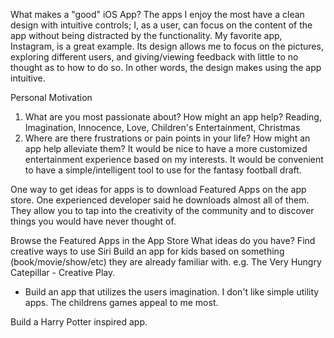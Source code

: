 What makes a "good" iOS App?
The apps I enjoy the most have a clean design with intuitive controls; I, as a user, can focus on the content of the app 
without being distracted by the functionality.  My favorite app, Instagram, is a great example.  Its design allows me to 
focus on the pictures, exploring different users, and giving/viewing feedback with little to no thought as to how to do 
so.  In other words, the design makes using the app intuitive.

Personal Motivation
1) What are you most passionate about?  How might an app help?
Reading, Imagination, Innocence, Love, Children's Entertainment, Christmas
2) Where are there frustrations or pain points in your life?  How might an app help alleviate them?
It would be nice to have a more customized entertainment experience based on my interests.
It would be convenient to have a simple/intelligent tool to use for the fantasy football draft.

One way to get ideas for apps is to download Featured Apps on the app store.  One experienced developer said he downloads
almost all of them.  They allow you to tap into the creativity of the community and to discover things you would have never thought of.

Browse the Featured Apps in the App Store
What ideas do you have?
Find creative ways to use Siri
Build an app for kids based on something (book/movie/show/etc) they are already familiar with. e.g. The Very Hungry Catepillar - Creative Play.
- Build an app that utilizes the users imagination.
I don't like simple utility apps.
The childrens games appeal to me most.

Build a Harry Potter inspired app.